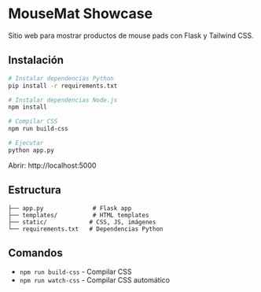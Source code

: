 # MouseMat Showcase

Sitio web para mostrar productos de mouse pads con Flask y Tailwind CSS.

## Instalación

```bash
# Instalar dependencias Python
pip install -r requirements.txt

# Instalar dependencias Node.js
npm install

# Compilar CSS
npm run build-css

# Ejecutar
python app.py
```

Abrir: http://localhost:5000

## Estructura

```
├── app.py              # Flask app
├── templates/          # HTML templates
├── static/            # CSS, JS, imágenes
└── requirements.txt   # Dependencias Python
```

## Comandos

- `npm run build-css` - Compilar CSS
- `npm run watch-css` - Compilar CSS automático

